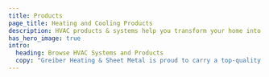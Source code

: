 ```yaml
---
title: Products
page_title: Heating and Cooling Products
description: HVAC products & systems help you transform your home into the healthy, comfortable, efficient, and controlled home of your dreams—a Carrier Home.
has_hero_image: true
intro:
  heading: Browse HVAC Systems and Products
  copy: "Greiber Heating & Sheet Metal is proud to carry a top-quality line of Carrier products, ranging from Air Conditioners and Furnaces to Hybrid Heating systems and even Humidifiers and Controls. Browse our selection of products below or call us for more information."
---
```


